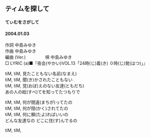 ## ティムを探して
#### てぃむをさがして
#### 2004.01.03


作詞     中島みゆき　　　　　   
作曲      中島みゆき  　　　   
編曲 (Ver.) 　　　　
唄     中島みゆき     
□ LYRIC (a)■『夜会(やかい)VOL.13「24時(じ)着(き) ０時(じ)発(はつ)」』   
   
tiM, tiM, 見たこともない名前(なまえ)   
tiM, tiM, 聞(き)かされたこともない   
tiM, tiM, 覚(おぼ)えのない友達(ともだち)   
あの人の総(すべ)てを知ってたつもりで   
   
tiM, tiM, 何が間違(まちが)ってたの   
tiM, tiM, 何が隠(かく)されてたの   
tiM, tiM, 何に頼(たよ)ればいいの   
どんな友達なの どこに住(す)んでるの   
   
tiM, tiM,   